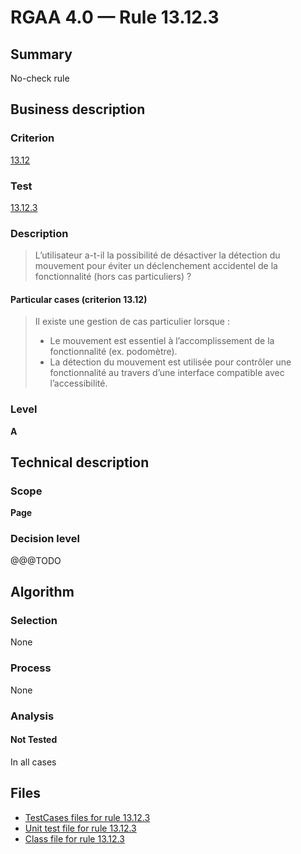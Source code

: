 # RGAA 4.0 — Rule 13.12.3

## Summary

No-check rule

## Business description

### Criterion

[13.12](https://www.numerique.gouv.fr/publications/rgaa-accessibilite/methode/criteres/#crit-13-12)

### Test

[13.12.3](https://www.numerique.gouv.fr/publications/rgaa-accessibilite/methode/criteres/#test-13-12-3)

### Description

> L’utilisateur a-t-il la possibilité de désactiver la détection du mouvement pour éviter un déclenchement accidentel de la fonctionnalité (hors cas particuliers) ?

#### Particular cases (criterion 13.12)

> Il existe une gestion de cas particulier lorsque :
> 
> * Le mouvement est essentiel à l’accomplissement de la fonctionnalité (ex. podomètre).
> * La détection du mouvement est utilisée pour contrôler une fonctionnalité au travers d’une interface compatible avec l’accessibilité.

### Level

**A**


## Technical description

### Scope

**Page**

### Decision level

@@@TODO


## Algorithm

### Selection

None

### Process

None

### Analysis

#### Not Tested

In all cases


## Files

- [TestCases files for rule 13.12.3](https://gitlab.com/asqatasun/Asqatasun/-/tree/v5/rules/rules-rgaa4.0/src/test/resources/testcases/rgaa40/Rgaa40Rule131203/)
- [Unit test file for rule 13.12.3](https://gitlab.com/asqatasun/Asqatasun/-/blob/v5/rules/rules-rgaa4.0/src/test/java/org/asqatasun/rules/rgaa40/Rgaa40Rule131203Test.java)
- [Class file for rule 13.12.3](https://gitlab.com/asqatasun/Asqatasun/-/blob/v5/rules/rules-rgaa4.0/src/main/java/org/asqatasun/rules/rgaa40/Rgaa40Rule131203.java)


